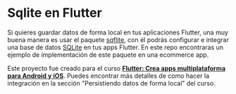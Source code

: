 # Sqlite en Flutter

Si quieres guardar datos de forma local en tus aplicaciones Flutter, una muy buena manera es usar el paquete [sqflite](https://pub.dev/packages/sqflite), con él podrás configurar e integrar una base de datos [SQLite](https://www.sqlite.org/index.html) en tus apps Flutter. En este repo encontraras un ejemplo de implementación de este paquete en una ecommerce app.

Este proyecto fue creado para el curso **[Flutter: Crea apps multiplataforma para Android y iOS](https://www.udemy.com/course/curso-de-flutter-dart-crea-apps-multiplataforma-ios-android/?referralCode=DA222AC82FB3AA8AC5B2)**.
Puedes encontrar más detalles de como hacer la integración en la sección "Persistiendo datos de forma local" del curso.
